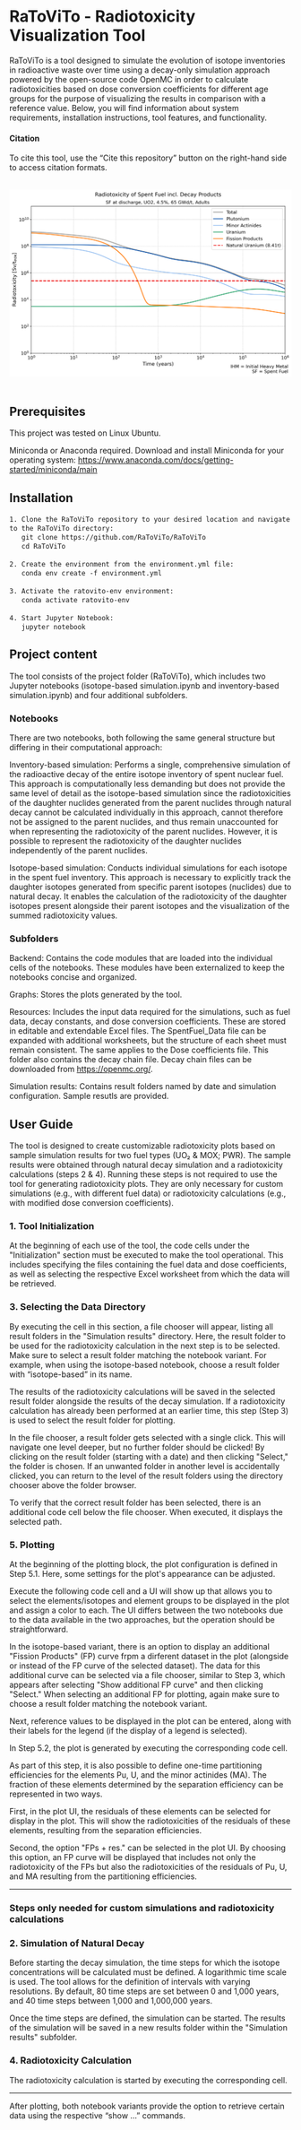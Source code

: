 # RaToViTo - Radiotoxicity Visualization Tool
RaToViTo is a tool designed to simulate the evolution of isotope inventories in radioactive waste over time using a decay-only simulation approach powered by the open-source code OpenMC in order to calculate radiotoxicities based on dose conversion coefficients for different age groups for the purpose of visualizing the results in comparison with a reference value. Below, you will find information about system requirements, installation instructions, tool features, and functionality.

#### Citation

To cite this tool, use the “Cite this repository” button on the right-hand side to access citation formats.<br><br>

![no image found](Graphs/example_graph.png)<br><br>

## Prerequisites

This project was tested on Linux Ubuntu.

Miniconda or Anaconda required. Download and install Miniconda for your operating system: https://www.anaconda.com/docs/getting-started/miniconda/main

## Installation

    1. Clone the RaToViTo repository to your desired location and navigate to the RaToViTo directory:
       git clone https://github.com/RaToViTo/RaToViTo
       cd RaToViTo

    2. Create the environment from the environment.yml file:
       conda env create -f environment.yml

    3. Activate the ratovito-env environment:
       conda activate ratovito-env

    4. Start Jupyter Notebook:
       jupyter notebook


## Project content

The tool consists of the project folder (RaToViTo), which includes two Jupyter notebooks (isotope-based simulation.ipynb and inventory-based simulation.ipynb) and four additional subfolders.

### Notebooks

There are two notebooks, both following the same general structure but differing in their computational approach:

Inventory-based simulation: Performs a single, comprehensive simulation of the radioactive decay of the entire isotope inventory of spent nuclear fuel. This approach is computationally less demanding but does not provide the same level of detail as the isotope-based simulation since the radiotoxicities of the daughter nuclides generated from the parent nuclides through natural decay cannot be calculated individually in this approach, cannot therefore not be assigned to the parent nuclides, and thus remain unaccounted for when representing the radiotoxicity of the parent nuclides. However, it is possible to represent the radiotoxicity of the daughter nuclides independently of the parent nuclides.

Isotope-based simulation: Conducts individual simulations for each isotope in the spent fuel inventory. This approach is necessary to explicitly track the daughter isotopes generated from specific parent isotopes (nuclides) due to natural decay. It enables the calculation of the radiotoxicity of the daughter isotopes present alongside their parent isotopes and the visualization of the summed radiotoxicity values.


### Subfolders

Backend: Contains the code modules that are loaded into the individual cells of the notebooks. These modules have been externalized to keep the notebooks concise and organized.

Graphs: Stores the plots generated by the tool.

Resources: Includes the input data required for the simulations, such as fuel data, decay constants, and dose conversion coefficients. These are stored in editable and extendable Excel files. The SpentFuel_Data file can be expanded with additional worksheets, but the structure of each sheet must remain consistent. The same applies to the Dose coefficients file. This folder also contains the decay chain file. Decay chain files can be downloaded from https://openmc.org/.

Simulation results: Contains result folders named by date and simulation configuration. Sample resutls are provided.

## User Guide

The tool is designed to create customizable radiotoxicity plots based on sample simulation results for two fuel types (UO₂ & MOX; PWR). The sample results were obtained through natural decay simulation and a radiotoxicity calculations (steps 2 & 4). Running these steps is not required to use the tool for generating radiotoxicity plots. They are only necessary for custom simulations (e.g., with different fuel data) or radiotoxicity calculations (e.g., with modified dose conversion coefficients).

### 1. Tool Initialization

At the beginning of each use of the tool, the code cells under the "Initialization" section must be executed to make the tool operational. This includes specifying the files containing the fuel data and dose coefficients, as well as selecting the respective Excel worksheet from which the data will be retrieved.

### 3. Selecting the Data Directory

By executing the cell in this section, a file chooser will appear, listing all result folders in the "Simulation results" directory. Here, the result folder to be used for the radiotoxicity calculation in the next step is to be selected. Make sure to select a result folder matching the notebook variant. For example, when using the isotope-based notebook, choose a result folder with “isotope-based” in its name.

The results of the radiotoxicity calculations will be saved in the selected result folder alongside the results of the decay simulation. If a radiotoxicity calculation has already been performed at an earlier time, this step (Step 3) is used to select the result folder for plotting.

In the file chooser, a result folder gets selected with a single click. This will navigate one level deeper, but no further folder should be clicked! By clicking on the result folder (starting with a date) and then clicking "Select," the folder is chosen. If an unwanted folder in another level is accidentally clicked, you can return to the level of the result folders using the directory chooser above the folder browser.

To verify that the correct result folder has been selected, there is an additional code cell below the file chooser. When executed, it displays the selected path.

### 5. Plotting

At the beginning of the plotting block, the plot configuration is defined in Step 5.1. Here, some settings for the plot's appearance can be adjusted.

Execute the following code cell and a UI will show up that allows you to select the elements/isotopes and element groups to be displayed in the plot and assign a color to each. The UI differs between the two notebooks due to the data available in the two approaches, but the operation should be straightforward.

In the isotope-based variant, there is an option to display an additional "Fission Products" (FP) curve frpm a dirferent dataset in the plot (alongside or instead of the FP curve of the selected dataset). The data for this additional curve can be selected via a file chooser, similar to Step 3, which appears after selecting "Show additional FP curve" and then clicking "Select." When selecting an additional FP for plotting, again make sure to choose a result folder matching the notebook variant.

Next, reference values to be displayed in the plot can be entered, along with their labels for the legend (if the display of a legend is selected).

In Step 5.2, the plot is generated by executing the corresponding code cell.

As part of this step, it is also possible to define one-time partitioning efficiencies for the elements Pu, U, and the minor actinides (MA). The fraction of these elements determined by the separation efficiency can be represented in two ways.

First, in the plot UI, the residuals of these elements can be selected for display in the plot. This will show the radiotoxicities of the residuals of these elements, resulting from the separation efficiencies.

Second, the option "FPs + res." can be selected in the plot UI. By choosing this option, an FP curve will be displayed that includes not only the radiotoxicity of the FPs but also the radiotoxicities of the residuals of Pu, U, and MA resulting from the partitioning efficiencies.

---

### Steps only needed for custom simulations and radiotoxicity calculations

### 2. Simulation of Natural Decay

Before starting the decay simulation, the time steps for which the isotope concentrations will be calculated must be defined. A logarithmic time scale is used. The tool allows for the definition of intervals with varying resolutions. By default, 80 time steps are set between 0 and 1,000 years, and 40 time steps between 1,000 and 1,000,000 years.

Once the time steps are defined, the simulation can be started. The results of the simulation will be saved in a new results folder within the "Simulation results" subfolder.

### 4. Radiotoxicity Calculation

The radiotoxicity calculation is started by executing the corresponding cell.

---

After plotting, both notebook variants provide the option to retrieve certain data using the respective “show …” commands.
